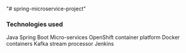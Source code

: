 "# spring-microservice-project" 

### Technologies used

Java
Spring Boot
Micro-services
OpenShift container platform
Docker containers
Kafka stream processor
Jenkins
